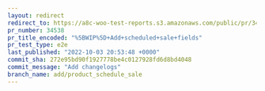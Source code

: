 ```yaml
---
layout: redirect
redirect_to: https://a8c-woo-test-reports.s3.amazonaws.com/public/pr/34538/e2e/index.html
pr_number: 34538
pr_title_encoded: "%5BWIP%5D+Add+scheduled+sale+fields"
pr_test_type: e2e
last_published: "2022-10-03 20:53:48 +0000"
commit_sha: 272e95bd90f1927778be4c0127928fd6d8bd4048
commit_message: "Add changelogs"
branch_name: add/product_schedule_sale
---
```

